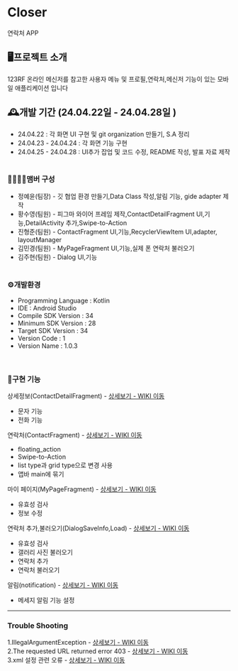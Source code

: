   # Closer
 연락처 APP
 
## 🖥️프로젝트 소개
123RF 온라인 메신저를 참고한 사용자 메뉴 및 프로필,연락처,메신저 기능이 있는 모바일 애플리케이션 입니다

## 🕰️개발 기간 (24.04.22일 - 24.04.28일 )
+ 24.04.22 : 각 화면 UI 구현 및 git organization 만들기, S.A 정리
+ 24.04.23 - 24.04.24 : 각 화면 기능 구현
+ 24.04.25 - 24.04.28 : UI추가 잡업 및 코드 수정, README 작성, 발표 자료 제작
<br><br> 
### 👨‍👨‍👧‍👦맴버 구성
+ 정예윤(팀장) - 깃 협업 환경 만들기,Data Class 작성,알림 기능, gide adapter 제작
+ 황수영(팀원) - 피그마 와이어 프레임 제작,ContactDetailFragment UI,기능,DetailActivity 추가,Swipe-to-Action
+ 진형준(팀원) - ContactFragment UI,기능,RecyclerViewItem UI,adapter, layoutManager
+ 김민경(팀원) - MyPageFragment UI,기능,실제 폰 연락처 불러오기
+ 김주현(팀원) - Dialog UI,기능
<br><br> 
### ⚙️개발환경
+ Programming Language : Kotlin
+ IDE : Android Studio
+ Compile SDK Version : 34
+ Minimum SDK Version : 28
+ Target SDK Version : 34
+ Version Code : 1
+ Version Name : 1.0.3

<br>

### 🔎구현 기능 
상세정보(ContactDetailFragment) - <a href =https://github.com/NBC-Project-closer/Closer/wiki/%EC%83%81%EC%84%B8%EC%A0%95%EB%B3%B4>상세보기 - WIKI 이동</a><br>

+ 문자 기능
+ 전화 기능


연락처(ContactFragment) - <a href = "https://github.com/NBC-Project-closer/Closer/wiki/%EC%97%B0%EB%9D%BD%EC%B2%98">상세보기 - WIKI 이동</a><br>

+ floating_action
+ Swipe-to-Action
+ list type과 grid type으로 변경 사용
+ 앱바 main에 묶기
  
마이 페이지(MyPageFragment) - <a href ="https://github.com/NBC-Project-closer/Closer/wiki/%EB%A7%88%EC%9D%B4-%ED%8E%98%EC%9D%B4%EC%A7%80">상세보기 - WIKI 이동</a><br>

+ 유효성 검사
+ 정보 수정
  
연락처 추가,불러오기(DialogSaveInfo,Load) - <a href = "https://github.com/NBC-Project-closer/Closer/wiki/%EC%97%B0%EB%9D%BD%EC%B2%98-%EC%B6%94%EA%B0%80">상세보기 - WIKI 이동</a><br>

+ 유효성 검사
+ 갤러리 사진 불러오기
+ 연락처 추가
+ 연락처 불러오기

알림(notification) - <a href = "https://github.com/NBC-Project-closer/Closer/wiki/%EC%95%8C%EB%A6%BC">상세보기 - WIKI 이동</a><br>

+ 메세지 알림 기능 설정

---
### Trouble Shooting

1.IllegalArgumentException - <a href = "https://github.com/NBC-Project-closer/Closer/wiki/IllegalArgumentException">상세보기 - WIKI 이동</a><br>
2.The requested URL returned error 403 - <a href = "https://github.com/NBC-Project-closer/Closer/wikiThe-requested-URL-returned-error-403">상세보기 - WIKI 이동</a><br>
3.xml 설정 관련 오류 - <a href = "https://github.com/NBC-Project-closer/Closer/wiki/xml-setting-%EA%B4%80%EB%A0%A8-%EC%98%A4%EB%A5%98">상세보기 - WIKI 이동</a><br>

  
  
